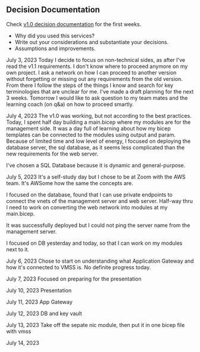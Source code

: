 ## Decision Documentation

Check [v1.0 decision documentation](https://github.com/techgrounds/techgrounds-anj-dtmr/blob/main/000_cloud_project/v1.0/Documentation/05_decision_doc.md) for the first weeks.

- Why did you used this services?
- Write out your considerations and substantiate your decisions.
- Assumptions and improvements.

July 3, 2023
Today I decide to focus on non-technical sides, as after I've read the v1.1 requirements. I don't know where to proceed anymore on my own project. I ask a network on how I can proceed to another version without forgetting or missing out any requirements from the old version. From there I follow the steps of the things I know and search for key terminologies that are unclear for me. I've made a draft planning for the next 3 weeks. Tomorrow I would like to ask question to my team mates and the learning coach (on q&a) on how to proceed smartly.

July 4, 2023
The v1.0 was working, but not according to the best practices. Today, I spent half day building a main.bicep where my modules are for the management side. It was a day full of learning about how my bicep templates can be connected to the modules using output and param. Because of limited time and low level of energy, I focused on deploying the database server, the sql database, as it seems less complicated than the new requirements for the web server.

I've chosen a SQL Database because it is dynamic and general-purpose.

July 5, 2023
It's a self-study day but I chose to be at Zoom with the AWS team. It's AWSome how the same the concepts are.

I focused on the database, found that I can use private endpoints to connect the vnets of the management server and web server. Half-way thru I need to work on converting the web network into modules at my main.bicep.

It was successfully deployed but I could not ping the server name from the management server.

I focused on DB yesterday and today, so that I can work on my modules next to it.

July 6, 2023
Chose to start on understanding what Application Gateway and how it's connected to VMSS is.
No definite progress today.

July 7, 2023
Focused on preparing for the presentation

July 10, 2023
Presentation

July 11, 2023
App Gateway

July 12, 2023
DB and key vault

July 13, 2023
Take off the sepate nic module, then put it in one bicep file with vmss

July 14, 2023

